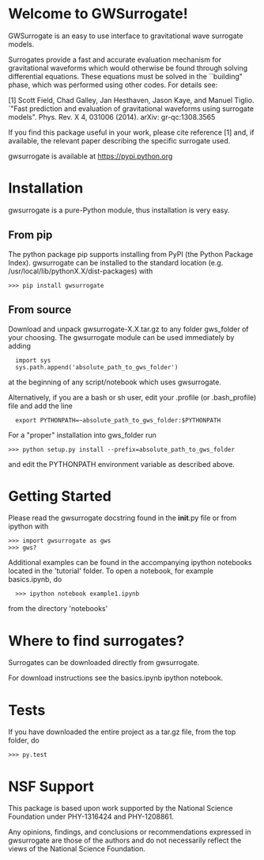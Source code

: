# Welcome to GWSurrogate! #

GWSurrogate is an easy to use interface to gravitational wave surrogate models.

Surrogates provide a fast and accurate evaluation mechanism for gravitational
waveforms which would otherwise be found through solving differential 
equations. These equations must be solved in the ``building" phase, which 
was performed using other codes. For details see:

[1] Scott Field, Chad Galley, Jan Hesthaven, Jason Kaye, and Manuel Tiglio. 
`"Fast prediction and evaluation of gravitational waveforms using surrogate 
models". Phys. Rev. X 4, 031006 (2014). arXiv: gr-qc:1308.3565

If you find this package useful in your work, please cite reference [1] and, 
if available, the relevant paper describing the specific surrogate used.


gwsurrogate is available at https://pypi.python.org


# Installation #

gwsurrogate is a pure-Python module, thus installation is very easy. 

## From pip ##

The python package pip supports installing from PyPI (the Python Package 
Index). gwsurrogate can be installed to the standard location 
(e.g. /usr/local/lib/pythonX.X/dist-packages) with

```
>>> pip install gwsurrogate
```

## From source ##

Download and unpack gwsurrogate-X.X.tar.gz to any folder gws_folder of your 
choosing. The gwsurrogate module can be used immediately by adding

```
  import sys
  sys.path.append('absolute_path_to_gws_folder')
```

at the beginning of any script/notebook which uses gwsurrogate. 

Alternatively, if you are a bash or sh user, edit your .profile 
(or .bash_profile) file and add the line

```
  export PYTHONPATH=~absolute_path_to_gws_folder:$PYTHONPATH
```

For a "proper" installation into gws_folder run

```
>>> python setup.py install --prefix=absolute_path_to_gws_folder
```

and edit the PYTHONPATH environment variable as described above.


# Getting Started #

Please read the gwsurrogate docstring found in the __init__.py file
or from ipython with

```
>>> import gwsurrogate as gws
>>> gws?
```

Additional examples can be found in the accompanying ipython notebooks
located in the 'tutorial' folder. To open a notebook, for example
basics.ipynb, do

```
  >>> ipython notebook example1.ipynb
```
from the directory 'notebooks'


# Where to find surrogates? #


Surrogates can be downloaded directly from gwsurrogate.

For download instructions see the basics.ipynb ipython notebook.


# Tests #

If you have downloaded the entire project as a tar.gz file, from the 
top folder, do

```
>>> py.test
```

# NSF Support #

This package is based upon work supported by the National Science Foundation 
under PHY-1316424 and PHY-1208861.

Any opinions, findings, and conclusions or recommendations expressed in 
gwsurrogate are those of the authors and do not necessarily reflect the 
views of the National Science Foundation.